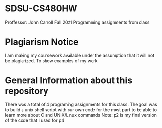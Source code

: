 # SDSU-CS480HW
Proffessor: John Carroll
Fall 2021
Programming assignments from class

# Plagiarism Notice

I am making my coursework available under the assumption that it will not be plagiarized. To show examples of my work

# General Information about this repository

There was a total of 4 programing assignments for this class.
The goal was to build a unix shell script with our own code for the most part to be able to learn more about C and UNIX/Linux commands
Note: p2 is my final version of the code that I used for p4
